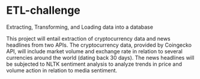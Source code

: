 # ETL-challenge
Extracting, Transforming, and Loading data into a database

  This project will entail extraction of cryptocurrency data and news headlines from two APIs. The cryptocurrency data, provided by Coingecko API, will include market volume and exchange rate in relation to several currencies around the world (dating back 30 days). The news headlines will be subjected to NLTK sentiment analysis to analyze trends in price and volume action in relation to media sentiment.
